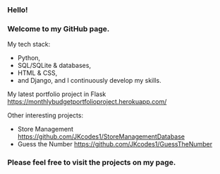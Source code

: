 ### **Hello!**

### Welcome to my GitHub page. 

My tech stack: 
* Python, 
* SQL/SQLite & databases, 
* HTML & CSS, 
* and Django, 
and I continuously develop my skills.

My latest portfolio project in Flask https://monthlybudgetportfolioproject.herokuapp.com/

Other interesting projects:
* Store Management https://github.com/JKcodes1/StoreManagementDatabase
* Guess the Number https://github.com/JKcodes1/GuessTheNumber

### Please feel free to visit the projects on my page.

